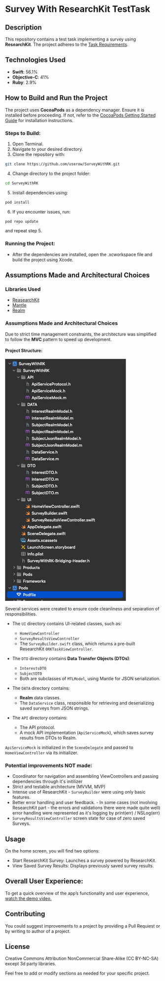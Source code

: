 # Survey With ResearchKit TestTask

## Description
This repository contains a test task implementing a survey using **ResearchKit**. The project adheres to the [Task Requirements](Task.md).

## Technologies Used
- **Swift**: 56.1%
- **Objective-C**: 41%
- **Ruby**: 2.9%

## How to Build and Run the Project

The project uses **CocoaPods** as a dependency manager. Ensure it is installed before proceeding. If not, refer to the [CocoaPods Getting Started Guide](https://guides.cocoapods.org/using/getting-started.html) for installation instructions.

### Steps to Build:
1. Open Terminal.
2. Navigate to your desired directory.
3. Clone the repository with:
```bash
git clone https://github.com/userow/SurveyWithRK.git
```
4.	Change directory to the project folder:
```bash
cd SurveyWithRK
```
5. Install dependencies using:
```bash
pod install
```
6. If you encounter issues, run:
```bash
pod repo update
```
and repeat step 5.

### Running the Project:
-	After the dependencies are installed, open the .xcworkspace file and build the project using Xcode.

##  Assumptions Made and Architectural Choices
### Libraries Used
- [ReasearchKit](https://github.com/ReasearchKit/ReasearchKit)
- [Mantle](https://github.com/Mantle/Mantle)
- [Realm](https://github.com/realm/realm-swift)

### Assumptions Made and Architectural Choices

Due to strict time management constraints, the architecture was simplified to follow the **MVC** pattern to speed up development.

#### Project Structure:

![Project Logo](DOCS/Project-structure.png)

Several services were created to ensure code cleanliness and separation of responsibilities.

- The `UI` directory contains UI-related classes, such as:
  - `HomeViewController`
  - `SurveyResultsViewController`
  - The `SurveyBuilder.swift` class, which returns a pre-built ResearchKit `ORKTaskViewController`.

- The `DTO` directory contains **Data Transfer Objects (DTOs)**:
  - `InterestsDTO`
  - `SubjectDTO`
  - Both are subclasses of `MTLModel`, using Mantle for JSON serialization.

- The `DATA` directory contains:
  - **Realm** data classes.
  - The `DataService` class, responsible for retrieving and deserializing saved surveys from JSON strings.

- The `API` directory contains:
  - The API protocol.
  - A mock API implementation (`ApiServiceMock`), which saves survey results from DTOs to Realm.

`ApiServiceMock` is initialized in the `SceneDelegate` and passed to `HomeViewController` via its initializer.

### Potential improvements NOT made:
- Coordinator for navigation and assembling ViewControllers and passing dependencies through it's initilizer
- Strict and testable architecture (MVVM, MVP)
- Intense use of ResearchKit - `SurveyBuilder` were using only basic features.
- Better error handling and user feedback. - In some cases (not involving ResearchKit part - the errors and validations there were made quite well) error handling were represented as it's logging by print(err) / NSLog(err)
- `SurveyResultsViewController` screen state for case of zero saved Surveys.


## Usage
On the home screen, you will find two options:
- Start ResearchKit Survey:  Launches a survey powered by ResearchKit.
- View Saved Survey Results:  Displays previously saved survey results.

## Overall User Experience:
To get a quick overview of the app’s functionality and user experience, [watch the demo video.](DOCS/Demo.mp4)

## Contributing
You could suggest improvements to a project by providing a Pull Requiest or by writing to author of a project.

## License
Creative Commons Attribution NonCommercial Share-Alike (CC BY-NC-SA) except 3d party libraries.

Feel free to add or modify sections as needed for your specific project.
